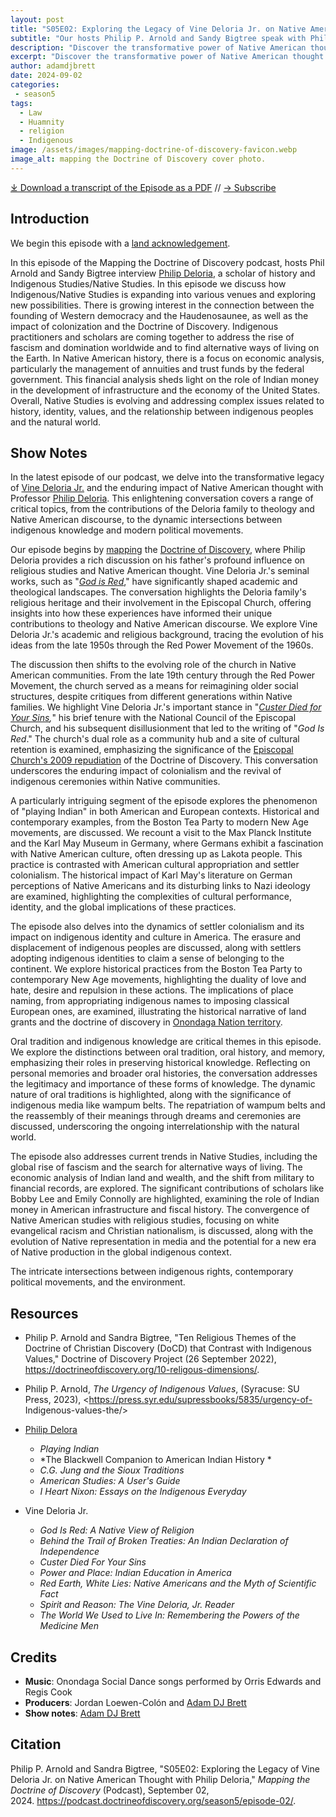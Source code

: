 ```yaml
---
layout: post
title: "S05E02: Exploring the Legacy of Vine Deloria Jr. on Native American Thought with Philip Deloria" 
subtitle: "Our hosts Philip P. Arnold and Sandy Bigtree speak with Philip Deloria"
description: "Discover the transformative power of Native American thought and religious studies in our conversation with the esteemed Philip Deloria."
excerpt: "Discover the transformative power of Native American thought and religious studies in our conversation with the esteemed Philip Deloria."
author: adamdjbrett
date: 2024-09-02
categories: 
 - season5
tags: 
  - Law
  - Huamnity
  - religion
  - Indigenous
image: /assets/images/mapping-doctrine-of-discovery-favicon.webp
image_alt: mapping the Doctrine of Discovery cover photo.
---
```


<div id="buzzsprout-player-15342841"></div><script src="https://www.buzzsprout.com/1926214/15342841-s05e02-exploring-the-legacy-of-vine-deloria-jr-on-native-american-thought-with-philip-deloria.js?container_id=buzzsprout-player-15342841&player=small" type="text/javascript" charset="utf-8"></script>

[⤓ Download a transcript of the Episode as a PDF](/assets/pdfs/S05E02-The-Legacy-Vine-Deloria-Jr-Native-American-Thought-Philip-Deloria.pdf) // [→ Subscribe](/subscribe/)

## Introduction

We begin this episode with a [land acknowledgement](https://podcast.doctrineofdiscovery.org/land/).

In this episode of the Mapping the Doctrine of Discovery podcast, hosts Phil Arnold and Sandy Bigtree interview [Philip Deloria](https://history.fas.harvard.edu/people/philip-deloria), a scholar of history and Indigenous Studies/Native Studies. In this episode we discuss how Indigenous/Native Studies is expanding into various venues and exploring new possibilities. There is growing interest in the connection between the founding of Western democracy and the Haudenosaunee, as well as the impact of colonization and the Doctrine of Discovery. Indigenous practitioners and scholars are coming together to address the rise of fascism and domination worldwide and to find alternative ways of living on the Earth. In Native American history, there is a focus on economic analysis, particularly the management of annuities and trust funds by the federal government. This financial analysis sheds light on the role of Indian money in the development of infrastructure and the economy of the United States. Overall, Native Studies is evolving and addressing complex issues related to history, identity, values, and the relationship between indigenous peoples and the natural world.

## Show Notes
In the latest episode of our podcast, we delve into the transformative legacy of [Vine Deloria Jr.](https://www.colorado.edu/law/2023/02/06/vine-deloria-jr-70) and the enduring impact of Native American thought with Professor [Philip Deloria](https://history.fas.harvard.edu/people/philip-deloria). This enlightening conversation covers a range of critical topics, from the contributions of the Deloria family to theology and Native American discourse, to the dynamic intersections between indigenous knowledge and modern political movements.

Our episode begins by [mapping](https://podcast.doctrineofdiscovery.org/) the [Doctrine of Discovery](https://doctrineofdiscovery.org/what-is-the-doctrine-of-discovery/), where Philip Deloria provides a rich discussion on his father's profound influence on religious studies and Native American thought. Vine Deloria Jr.'s seminal works, such as "[*God is Red*](https://www.fulcrumbooks.com/product-page/god-is-red-50th-anniversary-edition)," have significantly shaped academic and theological landscapes. The conversation highlights the Deloria family's religious heritage and their involvement in the Episcopal Church, offering insights into how these experiences have informed their unique contributions to theology and Native American discourse. We explore Vine Deloria Jr.'s academic and religious background, tracing the evolution of his ideas from the late 1950s through the Red Power Movement of the 1960s.

The discussion then shifts to the evolving role of the church in Native American communities. From the late 19th century through the Red Power Movement, the church served as a means for reimagining older social structures, despite critiques from different generations within Native families. We highlight Vine Deloria Jr.'s important stance in "*[Custer Died for Your Sins](https://www.oupress.com/9780806121291/custer-died-for-your-sins/),*" his brief tenure with the National Council of the Episcopal Church, and his subsequent disillusionment that led to the writing of "*God Is Red*." The church's dual role as a community hub and a site of cultural retention is examined, emphasizing the significance of the [Episcopal Church's 2009 repudiation](https://doctrineofdiscovery.org/the-episcopal-church-usa/) of the Doctrine of Discovery. This conversation underscores the enduring impact of colonialism and the revival of indigenous ceremonies within Native communities.

A particularly intriguing segment of the episode explores the phenomenon of "playing Indian" in both American and European contexts. Historical and contemporary examples, from the Boston Tea Party to modern New Age movements, are discussed. We recount a visit to the Max Planck Institute and the Karl May Museum in Germany, where Germans exhibit a fascination with Native American culture, often dressing up as Lakota people. This practice is contrasted with American cultural appropriation and settler colonialism. The historical impact of Karl May's literature on German perceptions of Native Americans and its disturbing links to Nazi ideology are examined, highlighting the complexities of cultural performance, identity, and the global implications of these practices.

The episode also delves into the dynamics of settler colonialism and its impact on indigenous identity and culture in America. The erasure and displacement of indigenous peoples are discussed, along with settlers adopting indigenous identities to claim a sense of belonging to the continent. We explore historical practices from the Boston Tea Party to contemporary New Age movements, highlighting the duality of love and hate, desire and repulsion in these actions. The implications of place naming, from appropriating indigenous names to imposing classical European ones, are examined, illustrating the historical narrative of land grants and the doctrine of discovery in [Onondaga Nation territory](https://www.onondaganation.org/).

Oral tradition and indigenous knowledge are critical themes in this episode. We explore the distinctions between oral tradition, oral history, and memory, emphasizing their roles in preserving historical knowledge. Reflecting on personal memories and broader oral histories, the conversation addresses the legitimacy and importance of these forms of knowledge. The dynamic nature of oral traditions is highlighted, along with the significance of indigenous media like wampum belts. The repatriation of wampum belts and the reassembly of their meanings through dreams and ceremonies are discussed, underscoring the ongoing interrelationship with the natural world.

The episode also addresses current trends in Native Studies, including the global rise of fascism and the search for alternative ways of living. The economic analysis of Indian land and wealth, and the shift from military to financial records, are explored. The significant contributions of scholars like Bobby Lee and Emily Connolly are highlighted, examining the role of Indian money in American infrastructure and fiscal history. The convergence of Native American studies with religious studies, focusing on white evangelical racism and Christian nationalism, is discussed, along with the evolution of Native representation in media and the potential for a new era of Native production in the global indigenous context.

The intricate intersections between indigenous rights, contemporary political movements, and the environment.

## Resources
- Philip P. Arnold and Sandra Bigtree, "Ten Religious Themes of the Doctrine of Christian Discovery (DoCD) that Contrast with Indigenous Values," Doctrine of Discovery Project (26 September 2022), <https://doctrineofdiscovery.org/10-religous-dimensions/>.

- Philip P. Arnold, _The Urgency of Indigenous Values_, (Syracuse: SU Press, 2023), <https://press.syr.edu/supressbooks/5835/urgency-of- Indigenous-values-the/>

- [Philip Delora](https://history.fas.harvard.edu/people/philip-deloria)
  - *Playing Indian*
  - *The Blackwell Companion to American Indian History *
  - *C.G. Jung and the Sioux Traditions*
  - *American Studies: A User's Guide*
  - *I Heart Nixon: Essays on the Indigenous Everyday*
- Vine Deloria Jr.
  - *God Is Red: A Native View of Religion*
  - *Behind the Trail of Broken Treaties: An Indian Declaration of Independence*
  - *Custer Died For Your Sins*
  - *Power and Place: Indian Education in America*
  - *Red Earth, White Lies: Native Americans and the Myth of Scientific Fact*
  - *Spirit and Reason: The Vine Deloria, Jr. Reader*
  - *The World We Used to Live In: Remembering the Powers of the Medicine Men*
  
  

## Credits

- **Music**: Onondaga Social Dance songs performed by Orris Edwards and Regis Cook
- **Producers**: Jordan Loewen-Colón and [Adam DJ Brett](https://adamdjbrett.com)
- **Show notes**: [Adam DJ Brett](https://adamdjbrett.com)

## Citation

Philip P. Arnold and Sandra Bigtree, "S05E02: Exploring the Legacy of Vine Deloria Jr. on Native American Thought with Philip Deloria," _Mapping the Doctrine of Discovery_ (Podcast), September 02, 2024. <https://podcast.doctrineofdiscovery.org/season5/episode-02/>.